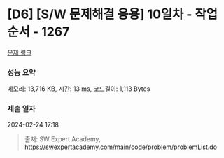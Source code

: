 # [D6] [S/W 문제해결 응용] 10일차 - 작업순서 - 1267 

[문제 링크](https://swexpertacademy.com/main/code/problem/problemDetail.do?contestProbId=AV18TrIqIwUCFAZN) 

### 성능 요약

메모리: 13,716 KB, 시간: 13 ms, 코드길이: 1,113 Bytes

### 제출 일자

2024-02-24 17:18



> 출처: SW Expert Academy, https://swexpertacademy.com/main/code/problem/problemList.do